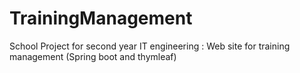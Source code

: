 # TrainingManagement
School Project for second year IT engineering : Web site for training management (Spring boot and thymleaf)
